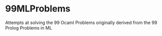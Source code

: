 99MLProblems
============

Attempts at solving the 99 Ocaml Problems originally derived from the 99 Prolog Problems in ML
